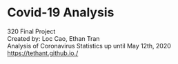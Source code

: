 # Covid-19 Analysis
320 Final Project
<br>
Created by: Loc Cao, Ethan Tran
<br>
Analysis of Coronavirus Statistics up until May 12th, 2020
<br>
https://tethant.github.io./
